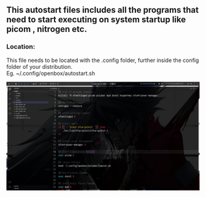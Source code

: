 ## This autostart files includes all the programs that need to  start executing on system startup like picom , nitrogen etc.


### Location:
<p> This file needs to be located with the .config folder, further inside the config folder of your distribution.
<br>
Eg. ~/.config/openbox/autostart.sh

</p>
<img src="autostart.png" align="centre" >
